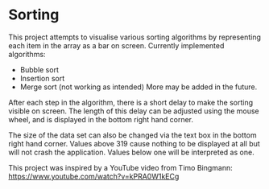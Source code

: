 # Sorting

This project attempts to visualise various sorting algorithms by representing each item in the array as a bar on screen.
Currently implemented algorithms:
  - Bubble sort
  - Insertion sort
  - Merge sort (not working as intended)
More may be added in the future.

After each step in the algorithm, there is a short delay to make the sorting visible on screen. The length of this delay
can be adjusted using the mouse wheel, and is displayed in the bottom right hand corner.

The size of the data set can also be changed via the text box in the bottom right hand corner. Values above 319 cause
nothing to be displayed at all but will not crash the application. Values below one will be interpreted as one.

This project was inspired by a YouTube video from Timo Bingmann:
https://www.youtube.com/watch?v=kPRA0W1kECg
